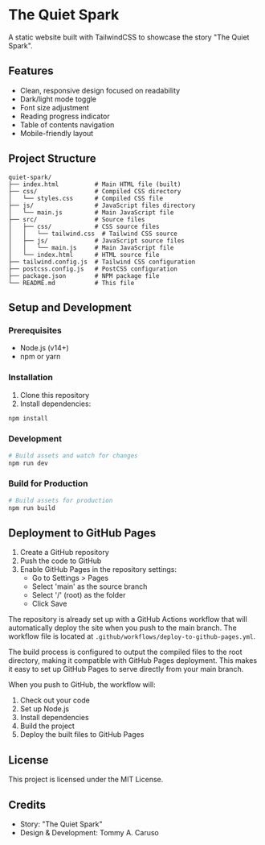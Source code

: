 # The Quiet Spark

A static website built with TailwindCSS to showcase the story "The Quiet Spark".

## Features

- Clean, responsive design focused on readability
- Dark/light mode toggle
- Font size adjustment
- Reading progress indicator
- Table of contents navigation
- Mobile-friendly layout

## Project Structure

```
quiet-spark/
├── index.html          # Main HTML file (built)
├── css/                # Compiled CSS directory
│   └── styles.css      # Compiled CSS file
├── js/                 # JavaScript files directory
│   └── main.js         # Main JavaScript file
├── src/                # Source files
│   ├── css/            # CSS source files
│   │   └── tailwind.css  # Tailwind CSS source
│   ├── js/             # JavaScript source files
│   │   └── main.js     # Main JavaScript file
│   └── index.html      # HTML source file
├── tailwind.config.js  # Tailwind CSS configuration
├── postcss.config.js   # PostCSS configuration
├── package.json        # NPM package file
└── README.md           # This file
```

## Setup and Development

### Prerequisites

- Node.js (v14+)
- npm or yarn

### Installation

1. Clone this repository
2. Install dependencies:

```bash
npm install
```

### Development

```bash
# Build assets and watch for changes
npm run dev
```

### Build for Production

```bash
# Build assets for production
npm run build
```

## Deployment to GitHub Pages

1. Create a GitHub repository
2. Push the code to GitHub
3. Enable GitHub Pages in the repository settings:
   - Go to Settings > Pages
   - Select 'main' as the source branch
   - Select '/' (root) as the folder
   - Click Save

The repository is already set up with a GitHub Actions workflow that will automatically deploy the site when you push to the main branch. The workflow file is located at `.github/workflows/deploy-to-github-pages.yml`.

The build process is configured to output the compiled files to the root directory, making it compatible with GitHub Pages deployment. This makes it easy to set up GitHub Pages to serve directly from your main branch.

When you push to GitHub, the workflow will:
1. Check out your code
2. Set up Node.js
3. Install dependencies
4. Build the project
5. Deploy the built files to GitHub Pages


## License

This project is licensed under the MIT License.

## Credits

- Story: "The Quiet Spark"
- Design & Development: Tommy A. Caruso
